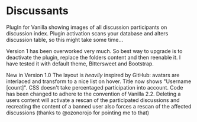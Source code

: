 Discussants
===========

PlugIn for Vanilla showing images of all discussion participants on discussion index. Plugin activation scans your database and alters discussion table, so this might take some time...

Version 1 has been overworked very much. So best way to upgrade is to deactivate the plugin, replace the folders content and then reenable it. I have tested it with default theme, Bittersweet and Bootstrap.

New in Version 1.0
The layout is _heavily_ inspired by GitHub: avatars are interlaced and transform to a nice list on hover.
Title now shows "Username [count]".
CSS doesn't take percentaged participation into account.
Code has been changed to adhere to the convention of Vanilla 2.2.
Deleting a users content will activate a rescan of the participated discussions and recreating the content of a banned user also forces a rescan of the affected discussions (thanks to @ozonorojo for pointing me to that)



